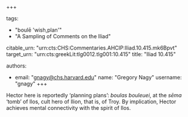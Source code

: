 +++

tags:
- "boulē &#39;wish,plan&#39;"
- "A Sampling of Comments on the Iliad"

citable_urn: "urn:cts:CHS:Commentaries.AHCIP:Iliad.10.415.mk6Bpvt"
target_urn: "urn:cts:greekLit:tlg0012.tlg001:10.415"
title: "Iliad 10.415"

authors:
- email: "gnagy@chs.harvard.edu"
  name: "Gregory Nagy"
  username: "gnagy"
+++

<p>Hector here is reportedly ‘planning plans’: <em>boulas bouleuei</em>, at the <em>sēma</em> ‘tomb’ of Ilos, cult hero of Ilion, that is, of Troy. By implication, Hector achieves mental connectivity with the spirit of Ilos.  </p>